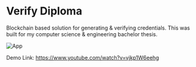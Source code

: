 # Verify Diploma

Blockchain based solution for generating & verifying credentials. This was built for my computer science & engineering bachelor thesis.

![App](https://i.imgur.com/aQxNWVn.png)


Demo Link: https://www.youtube.com/watch?v=vjkp1W6eehg
